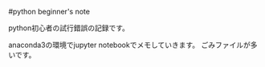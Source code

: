 #python beginner's note

python初心者の試行錯誤の記録です。

anaconda3の環境でjupyter notebookでメモしていきます。
ごみファイルが多いです。
